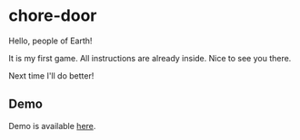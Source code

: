 # chore-door

Hello, people of Earth! 

It is my first game. All instructions are already inside. Nice to see you there.

Next time I'll do better!

## Demo 

Demo is available [here](https://livelife26.github.io/chore-door/).